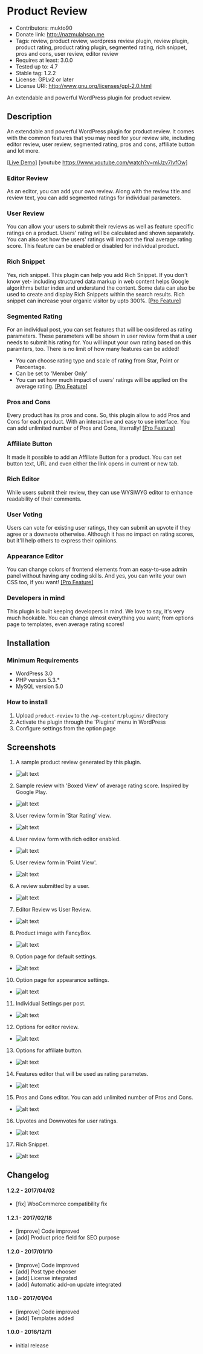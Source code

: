 # Product Review
* Contributors: mukto90
* Donate link: http://nazmulahsan.me
* Tags: review, product review, wordpress review plugin, review plugin, product rating, product rating plugin, segmented rating, rich snippet, pros and cons, user review, editor review
* Requires at least: 3.0.0
* Tested up to: 4.7
* Stable tag: 1.2.2
* License: GPLv2 or later
* License URI: http://www.gnu.org/licenses/gpl-2.0.html

An extendable and powerful WordPress plugin for product review.

## Description

An extendable and powerful WordPress plugin for product review. It comes with the common features that you may need for your review site, including editor review, user review, segmented rating, pros and cons, affiliate button and lot more.

<a href="http://demo.codebanyan.com/product-review/samsung-edge-7/">[Live Demo]</a>
[youtube https://www.youtube.com/watch?v=mlJzv7lvfOw]

### Editor Review
As an editor, you can add your own review. Along with the review title and review text, you can add segmented ratings for individual parameters.

### User Review
You can allow your users to submit their reviews as well as feature specific ratings on a product. Users' rating will be calculated and shown separately. You can also set how the users' ratings will impact the final average rating score.
This feature can be enabled or disabled for individual product.

### Rich Snippet
Yes, rich snippet. This plugin can help you add Rich Snippet. If you don't know yet- including structured data markup in web content helps Google algorithms better index and understand the content. Some data can also be used to create and display Rich Snippets within the search results. Rich snippet can increase your organic visitor by upto 300%. <a href="https://codebanyan.com/product/product-review-pro/?">[Pro Feature]</a>

### Segmented Rating
For an individual post, you can set features that will be cosidered as rating parameters. These parameters will be shown in user review form that a user needs to submit his rating for. You will input your own rating based on this paramters, too. There is no limit of how many features can be added!

* You can choose rating type and scale of rating from Star, Point or Percentage.
* Can be set to 'Member Only'
* You can set how much impact of users' ratings will be applied on the average rating.
<a href="https://codebanyan.com/product/product-review-pro/?">[Pro Feature]</a>

### Pros and Cons
Every product has its pros and cons. So, this plugin allow to add Pros and Cons for each product. With an interactive and easy to use interface. You can add unlimited number of Pros and Cons, literrally!
<a href="https://codebanyan.com/product/product-review-pro/?">[Pro Feature]</a>

### Affiliate Button
It made it possible to add an Affiliate Button for a product. You can set button text, URL and even either the link opens in current or new tab.

### Rich Editor
While users submit their review, they can use WYSIWYG editor to enhance readability of their comments.

### User Voting
Users can vote for existing user ratings, they can submit an upvote if they agree or a downvote otherwise. Although it has no impact on rating scores, but it'll help others to express their opinions.

### Appearance Editor
You can change colors of frontend elements from an easy-to-use admin panel without having any coding skills. And yes, you can write your own CSS too, if you want!
<a href="https://codebanyan.com/product/product-review-pro/?">[Pro Feature]</a>

### Developers in mind
This plugin is built keeping developers in mind. We love to say, it's very much hookable. You can change almost everything you want; from options page to templates, even average rating scores!

## Installation

### Minimum Requirements

* WordPress 3.0
* PHP version 5.3.*
* MySQL version 5.0

### How to install

1. Upload `product-review` to the `/wp-content/plugins/` directory
2. Activate the plugin through the 'Plugins' menu in WordPress
3. Configure settings from the option page

## Screenshots

1. A sample product review generated by this plugin.
* ![alt text](https://ps.w.org/product-review/assets/screenshot-1.png)
2. Sample review with 'Boxed View' of average rating score. Inspired by Google Play.
* ![alt text](https://ps.w.org/product-review/assets/screenshot-2.png)
3. User review form in 'Star Rating' view.
* ![alt text](https://ps.w.org/product-review/assets/screenshot-3.png)
4. User review form with rich editor enabled.
* ![alt text](https://ps.w.org/product-review/assets/screenshot-4.png)
5. User review form in 'Point View'.
* ![alt text](https://ps.w.org/product-review/assets/screenshot-5.png)
6. A review submitted by a user.
* ![alt text](https://ps.w.org/product-review/assets/screenshot-6.png)
7. Editor Review vs User Review.
* ![alt text](https://ps.w.org/product-review/assets/screenshot-7.png)
8. Product image with FancyBox.
* ![alt text](https://ps.w.org/product-review/assets/screenshot-8.png)
9. Option page for default settings.
* ![alt text](https://ps.w.org/product-review/assets/screenshot-9.png)
10. Option page for appearance settings.
* ![alt text](https://ps.w.org/product-review/assets/screenshot-10.png)
11. Individual Settings per post.
* ![alt text](https://ps.w.org/product-review/assets/screenshot-11.png)
12. Options for editor review.
* ![alt text](https://ps.w.org/product-review/assets/screenshot-12.png)
13. Options for affiliate button.
* ![alt text](https://ps.w.org/product-review/assets/screenshot-13.png)
14. Features editor that will be used as rating parametes.
* ![alt text](https://ps.w.org/product-review/assets/screenshot-14.png)
15. Pros and Cons editor. You can add unlimited number of Pros and Cons.
* ![alt text](https://ps.w.org/product-review/assets/screenshot-15.png)
16. Upvotes and Downvotes for user ratings.
* ![alt text](https://ps.w.org/product-review/assets/screenshot-16.png)
17. Rich Snippet.
* ![alt text](https://ps.w.org/product-review/assets/screenshot-17.png)

## Changelog

#### 1.2.2 - 2017/04/02
* [fix] WooCommerce compatibility fix

#### 1.2.1 - 2017/02/18
* [improve] Code improved
* [add] Product price field for SEO purpose

#### 1.2.0 - 2017/01/10
* [improve] Code improved
* [add] Post type chooser
* [add] License integrated
* [add] Automatic add-on update integrated

#### 1.1.0 - 2017/01/04
* [improve] Code improved
* [add] Templates added

#### 1.0.0 - 2016/12/11
* initial release
